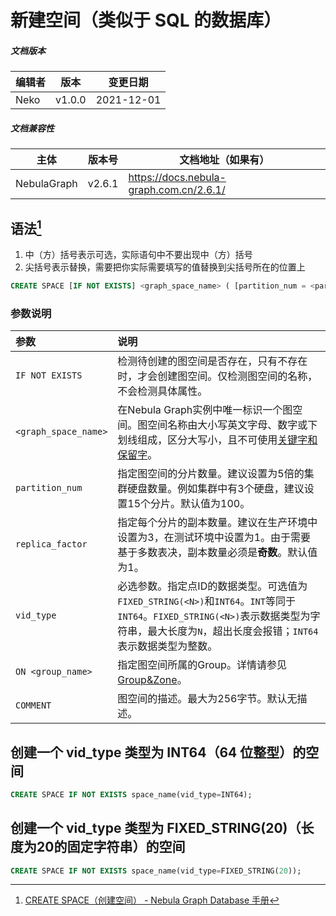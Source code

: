 # 新建空间（类似于 SQL 的数据库）

##### 文档版本

| 编辑者 | 版本 | 变更日期 |
| -- | -- | -- |
| Neko | v1.0.0 | 2021-12-01 |

##### 文档兼容性

| 主体 | 版本号 | 文档地址（如果有） |
| -- | -- | -- |
| NebulaGraph | v2.6.1 | https://docs.nebula-graph.com.cn/2.6.1/ |


## 语法[^1]

1. 中（方）括号表示可选，实际语句中不要出现中（方）括号
2. 尖括号表示替换，需要把你实际需要填写的值替换到尖括号所在的位置上

```sql
CREATE SPACE [IF NOT EXISTS] <graph_space_name> ( [partition_num = <partition_number>,] [replica_factor = <replica_number>,] vid_type = {FIXED_STRING(<N>) | INT[64]} ) [COMMENT = '<comment>'];
```

### 参数说明

|参数|说明|
|:---|:---|
|`IF NOT EXISTS`|检测待创建的图空间是否存在，只有不存在时，才会创建图空间。仅检测图空间的名称，不会检测具体属性。|
|`<graph_space_name>`|在Nebula Graph实例中唯一标识一个图空间。图空间名称由大小写英文字母、数字或下划线组成，区分大写小，且不可使用[关键字和保留字](../../3.ngql-guide/1.nGQL-overview/keywords-and-reserved-words.md)。|
|`partition_num`|指定图空间的分片数量。建议设置为5倍的集群硬盘数量。例如集群中有3个硬盘，建议设置15个分片。默认值为100。|
|`replica_factor`|指定每个分片的副本数量。建议在生产环境中设置为3，在测试环境中设置为1。由于需要基于多数表决，副本数量必须是**奇数**。默认值为1。|
|`vid_type`|必选参数。指定点ID的数据类型。可选值为`FIXED_STRING(<N>)`和`INT64`。`INT`等同于`INT64`。`FIXED_STRING(<N>)`表示数据类型为字符串，最大长度为`N`，超出长度会报错；`INT64`表示数据类型为整数。|
|`ON <group_name>`|指定图空间所属的Group。详情请参见[Group&Zone](../../7.data-security/5.zone.md)。|
|`COMMENT`|图空间的描述。最大为256字节。默认无描述。|

## 创建一个 vid_type 类型为 INT64（64 位整型）的空间

```sql
CREATE SPACE IF NOT EXISTS space_name(vid_type=INT64);
```

## 创建一个 vid_type 类型为 FIXED_STRING(20)（长度为20的固定字符串）的空间

```sql
CREATE SPACE IF NOT EXISTS space_name(vid_type=FIXED_STRING(20));
```

[^1]: [CREATE SPACE（创建空间） - Nebula Graph Database 手册](https://docs.nebula-graph.com.cn/2.6.1/3.ngql-guide/9.space-statements/1.create-space/)